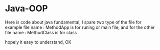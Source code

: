 # Java-OOP

Here is code about java fundamental,
I spare two type of the file
for example file name : MethodApp is for runing or main file, and for the other 
file name : MethodClass is for class

hopely it easy to understand, OK
